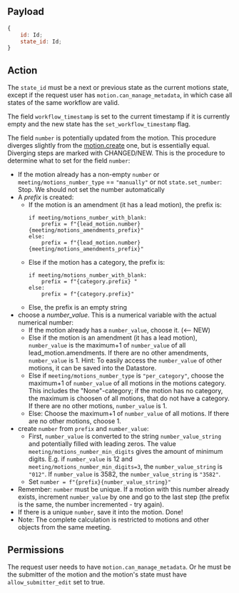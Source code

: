 ## Payload
```js
{
    id: Id;
    state_id: Id;
}
```

## Action
The `state_id` must be a next or previous state as the current motions state, except if the request user has `motion.can_manage_metadata`, in which case all states of the same workflow are valid.

The field `workflow_timestamp` is set to the current timestamp if it is currently empty and the
new state has the `set_workflow_timestamp` flag.

The field `number` is potentially updated from the motion. This procedure diverges slightly from the [motion.create](motion.create.md) one, but is essentially equal. Diverging steps are marked with CHANGED/NEW. This is the procedure to determine what to set for the field `number`:
  * If the motion already has a non-empty `number` or `meeting/motions_number_type` == `"manually"` or not `state.set_number`: Stop. We should not set the number automatically
  * A _prefix_ is created:
    * If the motion is an amendment (it has a lead motion), the prefix is:
      ```
      if meeting/motions_number_with_blank:
          prefix = f"{lead_motion.number} {meeting/motions_amendments_prefix}"
      else:
          prefix = f"{lead_motion.number}{meeting/motions_amendments_prefix}"
      ```
    * Else if the motion has a category, the prefix is:
      ```
      if meeting/motions_number_with_blank:
          prefix = f"{category.prefix} "
      else:
          prefix = f"{category.prefix}"
      ```
    * Else, the prefix is an empty string
  * choose a _number_value_. This is a numerical variable with the actual numerical number:
    * If the motion already has a `number_value`, choose it. (<-- NEW)
    * Else if the motion is an amendment (it has a lead motion), `number_value` is the maximum+1 of `number_value` of all lead_motion.amendments. If there are no other amendments, `number_value` is 1. Hint: To easily access the `number_value` of other motions, it can be saved into the Datastore.
    * Else if `meeting/motions_number_type` is `"per_category"`, choose the maximum+1 of `number_value` of all motions in the motions category. This includes the "None"-category; if the motion has no category, the maximum is choosen of all motions, that do not have a category. If there are no other motions, `number_value` is 1.
    * Else: Choose the maximum+1 of `number_value` of all motions. If there are no other motions, choose 1.
  * create `number` from `prefix` and `number_value`:
    * First, `number_value` is converted to the string `number_value_string` and potentially filled with leading zeros. The value `meeting/motions_number_min_digits` gives the amount of minimum digits. E.g. if `number_value` is 12 and `meeting/motions_number_min_digits=3`, the `number_value_string` is `"012"`. If `number_value` is 3582, the `number_value_string` is `"3582"`.
    * Set `number = f"{prefix}{number_value_string}"`
  * Remember: `number` must be unique. If a motion with this number already exists, increment `number_value` by one and go to the last step (the prefix is the same, the number incremented - try again).
  * If there is a unique `number`, save it into the motion. Done!
  * Note: The complete calculation is restricted to motions and other objects from the same meeting.

## Permissions
The request user needs to have `motion.can_manage_metadata`. Or he must be the submitter of the motion and the motion's state must have `allow_submitter_edit` set to true.
